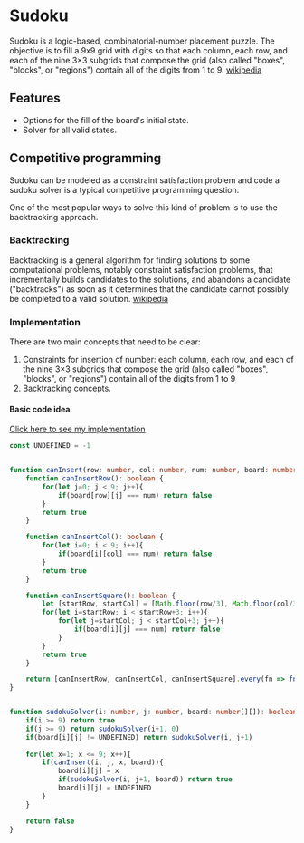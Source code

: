 # Sudoku

Sudoku is a logic-based, combinatorial-number placement puzzle. The objective is to fill a 9x9 grid with digits so that each column, each row, and each of the nine 3×3 subgrids that compose the grid (also called "boxes", "blocks", or "regions") contain all of the digits from 1 to 9. [wikipedia](https://en.wikipedia.org/wiki/Sudoku)

## Features
- Options for the fill of the board's initial state.
- Solver for all valid states.

## Competitive programming

Sudoku can be modeled as a constraint satisfaction problem and code a sudoku solver is a typical competitive programming question. 

One of the most popular ways to solve this kind of problem is to use the backtracking approach.

### Backtracking
Backtracking is a general algorithm for finding solutions to some computational problems, notably constraint satisfaction problems, that incrementally builds candidates to the solutions, and abandons a candidate ("backtracks") as soon as it determines that the candidate cannot possibly be completed to a valid solution. [wikipedia](https://en.wikipedia.org/wiki/https://en.wikipedia.org/wiki/Backtracking)

### Implementation
There are two main concepts that need to be clear:
1. Constraints for insertion of number: each column, each row, and each of the nine 3×3 subgrids that compose the grid (also called "boxes", "blocks", or "regions") contain all of the digits from 1 to 9
2. Backtracking concepts.

#### Basic code idea
[Click here to see my implementation](https://github.com/RobertChinem/sudoku/blob/main/src/Models/Sudoku.ts)

```typescript
const UNDEFINED = -1


function canInsert(row: number, col: number, num: number, board: number[][]): boolean{
    function canInsertRow(): boolean {
        for(let j=0; j < 9; j++){
            if(board[row][j] === num) return false
        }
        return true
    }

    function canInsertCol(): boolean {
        for(let i=0; i < 9; i++){
            if(board[i][col] === num) return false
        }
        return true
    }

    function canInsertSquare(): boolean {
        let [startRow, startCol] = [Math.floor(row/3), Math.floor(col/3)]
        for(let i=startRow; i < startRow+3; i++){
            for(let j=startCol; j < startCol+3; j++){
                if(board[i][j] === num) return false
            }
        }
        return true
    }

    return [canInsertRow, canInsertCol, canInsertSquare].every(fn => fn())
}


function sudokuSolver(i: number, j: number, board: number[][]): boolean{
    if(i >= 9) return true
    if(j >= 9) return sudokuSolver(i+1, 0)
    if(board[i][j] != UNDEFINED) return sudokuSolver(i, j+1)
    
    for(let x=1; x <= 9; x++){
        if(canInsert(i, j, x, board)){
            board[i][j] = x
            if(sudokuSolver(i, j+1, board)) return true
            board[i][j] = UNDEFINED
        }
    }

    return false
}
```


